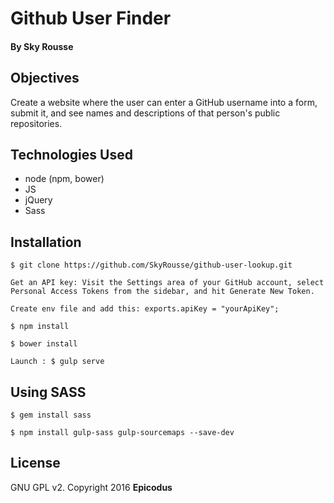 # Github User Finder

#### By Sky Rousse

## Objectives

Create a website where the user can enter a GitHub username into a form, submit it, and see names and descriptions of that person's public repositories.

## Technologies Used

* node (npm, bower)
* JS
* jQuery
* Sass

Installation
------------

```
$ git clone https://github.com/SkyRousse/github-user-lookup.git
```
```
Get an API key: Visit the Settings area of your GitHub account, select Personal Access Tokens from the sidebar, and hit Generate New Token.
```
```
Create env file and add this: exports.apiKey = "yourApiKey";
```
```
$ npm install
```
```
$ bower install
```
```
Launch : $ gulp serve
```

## Using SASS
```
$ gem install sass
```
```
$ npm install gulp-sass gulp-sourcemaps --save-dev
```

License
-------

GNU GPL v2. Copyright 2016 **Epicodus**
